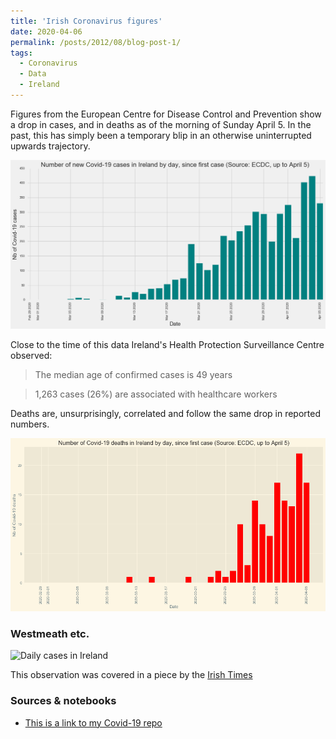 ```yaml
---
title: 'Irish Coronavirus figures'
date: 2020-04-06
permalink: /posts/2012/08/blog-post-1/
tags:
  - Coronavirus
  - Data
  - Ireland
---
```


Figures from the European Centre for Disease Control and Prevention show a drop in cases, and in deaths as of the morning of Sunday April 5. In the past, this has simply been a temporary blip in an otherwise uninterrupted upwards trajectory.

![Daily cases in Ireland](/images/ireland_cases_0504.jpg)

Close to the time of this data Ireland's Health Protection Surveillance Centre observed:

> The median age of confirmed cases is 49 years

> 1,263 cases (26%) are associated with healthcare workers

Deaths are, unsurprisingly, correlated and follow the same drop in reported numbers.

![Daily cases in Ireland](/images/ireland_deaths_0504.jpg)

### Westmeath etc.

![Daily cases in Ireland](/images/ireland_counties_0504.jpg)

This observation was covered in a piece by the [Irish Times](https://www.irishtimes.com/news/ireland/irish-news/coronavirus-westmeath-has-highest-rate-of-covid-19-outside-of-dublin-1.4218810)


### Sources & notebooks

* [This is a link to my Covid-19 repo](https://github.com/aodhanlutetiae/covid)
